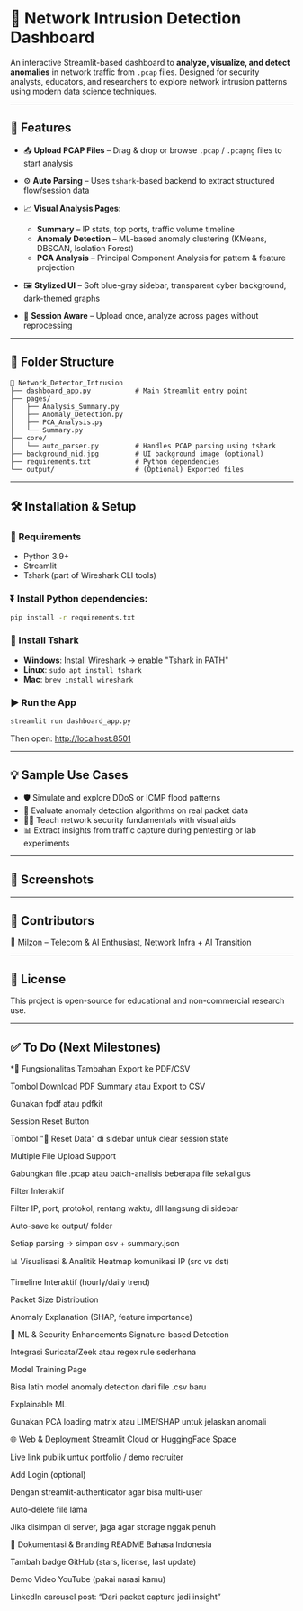 # 📡 Network Intrusion Detection Dashboard

An interactive Streamlit-based dashboard to **analyze, visualize, and detect anomalies** in network traffic from `.pcap` files. Designed for security analysts, educators, and researchers to explore network intrusion patterns using modern data science techniques.

---

## 🚀 Features

* 📤 **Upload PCAP Files** – Drag & drop or browse `.pcap` / `.pcapng` files to start analysis
* ⚙️ **Auto Parsing** – Uses `tshark`-based backend to extract structured flow/session data
* 📈 **Visual Analysis Pages**:

  * **Summary** – IP stats, top ports, traffic volume timeline
  * **Anomaly Detection** – ML-based anomaly clustering (KMeans, DBSCAN, Isolation Forest)
  * **PCA Analysis** – Principal Component Analysis for pattern & feature projection
* 🖼️ **Stylized UI** – Soft blue-gray sidebar, transparent cyber background, dark-themed graphs
* 💾 **Session Aware** – Upload once, analyze across pages without reprocessing

---

## 📂 Folder Structure

```
📁 Network_Detector_Intrusion
├── dashboard_app.py           # Main Streamlit entry point
├── pages/
│   ├── Analysis_Summary.py
│   ├── Anomaly_Detection.py
│   ├── PCA_Analysis.py
│   └── Summary.py
├── core/
│   └── auto_parser.py         # Handles PCAP parsing using tshark
├── background_nid.jpg         # UI background image (optional)
├── requirements.txt           # Python dependencies
└── output/                    # (Optional) Exported files
```

---

## 🛠️ Installation & Setup

### 🔗 Requirements

* Python 3.9+
* Streamlit
* Tshark (part of Wireshark CLI tools)

### ⏬ Install Python dependencies:

```bash
pip install -r requirements.txt
```

### 🧠 Install Tshark

* **Windows**: Install Wireshark → enable "Tshark in PATH"
* **Linux**: `sudo apt install tshark`
* **Mac**: `brew install wireshark`

### ▶️ Run the App

```bash
streamlit run dashboard_app.py
```

Then open: [http://localhost:8501](http://localhost:8501)

---

## 💡 Sample Use Cases

* 🛡️ Simulate and explore DDoS or ICMP flood patterns
* 🧪 Evaluate anomaly detection algorithms on real packet data
* 🧑‍🏫 Teach network security fundamentals with visual aids
* 📊 Extract insights from traffic capture during pentesting or lab experiments

---

## 📸 Screenshots



---

## 🙌 Contributors

👤 [Milzon](https://www.linkedin.com/in/milzon) – Telecom & AI Enthusiast, Network Infra + AI Transition

---

## 📜 License

This project is open-source for educational and non-commercial research use.

---

## ✅ To Do (Next Milestones)

*🔧 Fungsionalitas Tambahan
 Export ke PDF/CSV

Tombol Download PDF Summary atau Export to CSV

Gunakan fpdf atau pdfkit

 Session Reset Button

Tombol "🔄 Reset Data" di sidebar untuk clear session state

 Multiple File Upload Support

Gabungkan file .pcap atau batch-analisis beberapa file sekaligus

 Filter Interaktif

Filter IP, port, protokol, rentang waktu, dll langsung di sidebar

 Auto-save ke output/ folder

Setiap parsing → simpan csv + summary.json

📊 Visualisasi & Analitik
 Heatmap komunikasi IP (src vs dst)

 Timeline Interaktif (hourly/daily trend)

 Packet Size Distribution

 Anomaly Explanation (SHAP, feature importance)

🧠 ML & Security Enhancements
 Signature-based Detection

Integrasi Suricata/Zeek atau regex rule sederhana

 Model Training Page

Bisa latih model anomaly detection dari file .csv baru

 Explainable ML

Gunakan PCA loading matrix atau LIME/SHAP untuk jelaskan anomali

🌐 Web & Deployment
 Streamlit Cloud or HuggingFace Space

Live link publik untuk portfolio / demo recruiter

 Add Login (optional)

Dengan streamlit-authenticator agar bisa multi-user

 Auto-delete file lama

Jika disimpan di server, jaga agar storage nggak penuh

🧾 Dokumentasi & Branding
 README Bahasa Indonesia

 Tambah badge GitHub (stars, license, last update)

 Demo Video YouTube (pakai narasi kamu)

 LinkedIn carousel post: “Dari packet capture jadi insight”